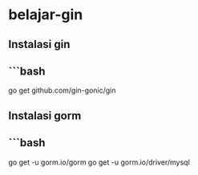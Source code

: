 # belajar-gin

## Instalasi gin 

## ```bash
go get github.com/gin-gonic/gin

## Instalasi gorm

## ```bash
go get -u gorm.io/gorm
go get -u gorm.io/driver/mysql